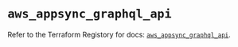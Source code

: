 # `aws_appsync_graphql_api`

Refer to the Terraform Registory for docs: [`aws_appsync_graphql_api`](https://registry.terraform.io/providers/hashicorp/aws/5.28.0/docs/resources/appsync_graphql_api).
